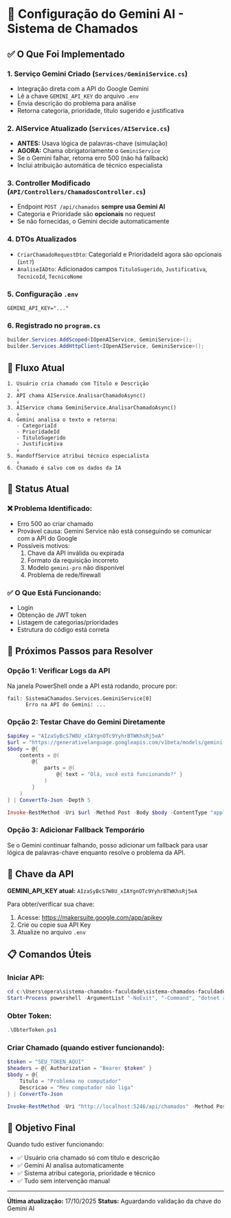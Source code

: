 # 🤖 Configuração do Gemini AI - Sistema de Chamados

## ✅ O Que Foi Implementado

### 1. **Serviço Gemini Criado** (`Services/GeminiService.cs`)
- Integração direta com a API do Google Gemini
- Lê a chave `GEMINI_API_KEY` do arquivo `.env`
- Envia descrição do problema para análise
- Retorna categoria, prioridade, título sugerido e justificativa

### 2. **AIService Atualizado** (`Services/AIService.cs`)
- **ANTES:** Usava lógica de palavras-chave (simulação)
- **AGORA:** Chama obrigatoriamente o `GeminiService`
- Se o Gemini falhar, retorna erro 500 (não há fallback)
- Inclui atribuição automática de técnico especialista

### 3. **Controller Modificado** (`API/Controllers/ChamadosController.cs`)
- Endpoint `POST /api/chamados` **sempre usa Gemini AI**
- Categoria e Prioridade são **opcionais** no request
- Se não fornecidas, o Gemini decide automaticamente

### 4. **DTOs Atualizados**
- `CriarChamadoRequestDto`: CategoriaId e PrioridadeId agora são opcionais (`int?`)
- `AnaliseIADto`: Adicionados campos `TituloSugerido`, `Justificativa`, `TecnicoId`, `TecnicoNome`

### 5. **Configuração `.env`**
```
GEMINI_API_KEY="..."
```

### 6. **Registrado no `program.cs`**
```csharp
builder.Services.AddScoped<IOpenAIService, GeminiService>();
builder.Services.AddHttpClient<IOpenAIService, GeminiService>();
```

## 🔄 Fluxo Atual

```
1. Usuário cria chamado com Título e Descrição
   ↓
2. API chama AIService.AnalisarChamadoAsync()
   ↓
3. AIService chama GeminiService.AnalisarChamadoAsync()
   ↓
4. Gemini analisa o texto e retorna:
   - CategoriaId
   - PrioridadeId  
   - TituloSugerido
   - Justificativa
   ↓
5. HandoffService atribui técnico especialista
   ↓
6. Chamado é salvo com os dados da IA
```

## 🚨 Status Atual

### ❌ **Problema Identificado:**
- Erro 500 ao criar chamado
- Provável causa: Gemini Service não está conseguindo se comunicar com a API do Google
- Possíveis motivos:
  1. Chave da API inválida ou expirada
  2. Formato da requisição incorreto
  3. Modelo `gemini-pro` não disponível
  4. Problema de rede/firewall

### ✅ **O Que Está Funcionando:**
- Login
- Obtenção de JWT token
- Listagem de categorias/prioridades
- Estrutura do código está correta

## 📝 Próximos Passos para Resolver

### Opção 1: Verificar Logs da API
Na janela PowerShell onde a API está rodando, procure por:
```
fail: SistemaChamados.Services.GeminiService[0]
      Erro na API do Gemini: ...
```

### Opção 2: Testar Chave do Gemini Diretamente
```powershell
$apiKey = "AIzaSyBcS7W8U_xIAYgnOTc9YyhrBTWKhsRj5eA"
$url = "https://generativelanguage.googleapis.com/v1beta/models/gemini-pro:generateContent?key=$apiKey"
$body = @{
    contents = @(
        @{
            parts = @(
                @{ text = "Olá, você está funcionando?" }
            )
        }
    )
} | ConvertTo-Json -Depth 5

Invoke-RestMethod -Uri $url -Method Post -Body $body -ContentType "application/json"
```

### Opção 3: Adicionar Fallback Temporário
Se o Gemini continuar falhando, posso adicionar um fallback para usar lógica de palavras-chave enquanto resolve o problema da API.

## 🔑 Chave da API

**GEMINI_API_KEY atual:** `AIzaSyBcS7W8U_xIAYgnOTc9YyhrBTWKhsRj5eA`

Para obter/verificar sua chave:
1. Acesse: https://makersuite.google.com/app/apikey
2. Crie ou copie sua API Key
3. Atualize no arquivo `.env`

## 📋 Comandos Úteis

### Iniciar API:
```powershell
cd c:\Users\opera\sistema-chamados-faculdade\sistema-chamados-faculdade
Start-Process powershell -ArgumentList "-NoExit", "-Command", "dotnet run" -WindowStyle Normal
```

### Obter Token:
```powershell
.\ObterToken.ps1
```

### Criar Chamado (quando estiver funcionando):
```powershell
$token = "SEU_TOKEN_AQUI"
$headers = @{ Authorization = "Bearer $token" }
$body = @{
    Titulo = "Problema no computador"
    Descricao = "Meu computador não liga"
} | ConvertTo-Json

Invoke-RestMethod -Uri "http://localhost:5246/api/chamados" -Method Post -Headers $headers -Body $body -ContentType "application/json"
```

## 🎯 Objetivo Final

Quando tudo estiver funcionando:
- ✅ Usuário cria chamado só com título e descrição
- ✅ Gemini AI analisa automaticamente
- ✅ Sistema atribui categoria, prioridade e técnico
- ✅ Tudo sem intervenção manual

---

**Última atualização:** 17/10/2025
**Status:** Aguardando validação da chave do Gemini AI
